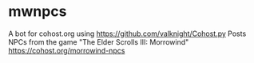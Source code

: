 # mwnpcs

A bot for cohost.org using https://github.com/valknight/Cohost.py
Posts NPCs from the game "The Elder Scrolls III: Morrowind"
https://cohost.org/morrowind-npcs
